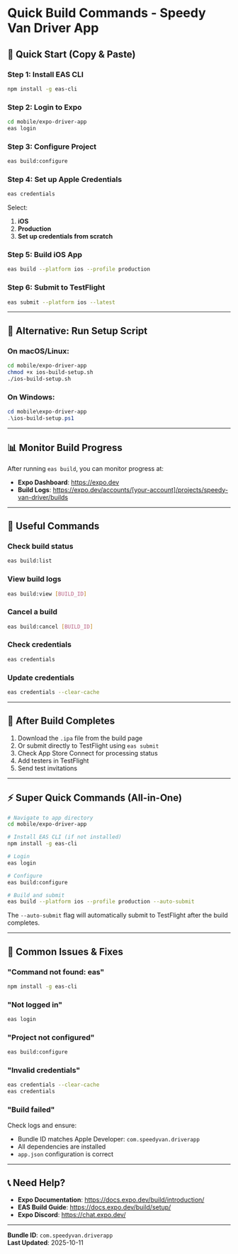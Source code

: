 # Quick Build Commands - Speedy Van Driver App

## 🚀 Quick Start (Copy & Paste)

### Step 1: Install EAS CLI
```bash
npm install -g eas-cli
```

### Step 2: Login to Expo
```bash
cd mobile/expo-driver-app
eas login
```

### Step 3: Configure Project
```bash
eas build:configure
```

### Step 4: Set up Apple Credentials
```bash
eas credentials
```

Select:
1. **iOS**
2. **Production**
3. **Set up credentials from scratch**

### Step 5: Build iOS App
```bash
eas build --platform ios --profile production
```

### Step 6: Submit to TestFlight
```bash
eas submit --platform ios --latest
```

---

## 🎯 Alternative: Run Setup Script

### On macOS/Linux:
```bash
cd mobile/expo-driver-app
chmod +x ios-build-setup.sh
./ios-build-setup.sh
```

### On Windows:
```powershell
cd mobile\expo-driver-app
.\ios-build-setup.ps1
```

---

## 📊 Monitor Build Progress

After running `eas build`, you can monitor progress at:
- **Expo Dashboard**: https://expo.dev
- **Build Logs**: https://expo.dev/accounts/[your-account]/projects/speedy-van-driver/builds

---

## 🔧 Useful Commands

### Check build status
```bash
eas build:list
```

### View build logs
```bash
eas build:view [BUILD_ID]
```

### Cancel a build
```bash
eas build:cancel [BUILD_ID]
```

### Check credentials
```bash
eas credentials
```

### Update credentials
```bash
eas credentials --clear-cache
```

---

## 📱 After Build Completes

1. Download the `.ipa` file from the build page
2. Or submit directly to TestFlight using `eas submit`
3. Check App Store Connect for processing status
4. Add testers in TestFlight
5. Send test invitations

---

## ⚡ Super Quick Commands (All-in-One)

```bash
# Navigate to app directory
cd mobile/expo-driver-app

# Install EAS CLI (if not installed)
npm install -g eas-cli

# Login
eas login

# Configure
eas build:configure

# Build and submit
eas build --platform ios --profile production --auto-submit
```

The `--auto-submit` flag will automatically submit to TestFlight after the build completes.

---

## 🐛 Common Issues & Fixes

### "Command not found: eas"
```bash
npm install -g eas-cli
```

### "Not logged in"
```bash
eas login
```

### "Project not configured"
```bash
eas build:configure
```

### "Invalid credentials"
```bash
eas credentials --clear-cache
eas credentials
```

### "Build failed"
Check logs and ensure:
- Bundle ID matches Apple Developer: `com.speedyvan.driverapp`
- All dependencies are installed
- `app.json` configuration is correct

---

## 📞 Need Help?

- **Expo Documentation**: https://docs.expo.dev/build/introduction/
- **EAS Build Guide**: https://docs.expo.dev/build/setup/
- **Expo Discord**: https://chat.expo.dev/

---

**Bundle ID**: `com.speedyvan.driverapp`  
**Last Updated**: 2025-10-11







